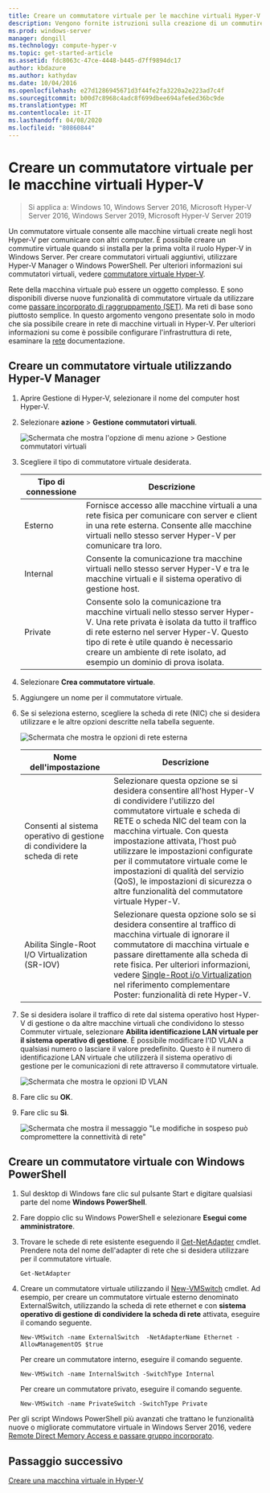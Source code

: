 ```yaml
---
title: Creare un commutatore virtuale per le macchine virtuali Hyper-V
description: Vengono fornite istruzioni sulla creazione di un commutire virtuale utilizzando la console di gestione di Hyper-V o Windows PowerShell
ms.prod: windows-server
manager: dongill
ms.technology: compute-hyper-v
ms.topic: get-started-article
ms.assetid: fdc8063c-47ce-4448-b445-d7ff9894dc17
author: kbdazure
ms.author: kathydav
ms.date: 10/04/2016
ms.openlocfilehash: e27d1286945671d3f44fe2fa3220a2e223ad7c4f
ms.sourcegitcommit: b00d7c8968c4adc8f699dbee694afe6ed36bc9de
ms.translationtype: MT
ms.contentlocale: it-IT
ms.lasthandoff: 04/08/2020
ms.locfileid: "80860844"
---
```

# <a name="create-a-virtual-switch-for-hyper-v-virtual-machines"></a>Creare un commutatore virtuale per le macchine virtuali Hyper-V

>Si applica a: Windows 10, Windows Server 2016, Microsoft Hyper-V Server 2016, Windows Server 2019, Microsoft Hyper-V Server 2019
  
Un commutatore virtuale consente alle macchine virtuali create negli host Hyper-V per comunicare con altri computer. È possibile creare un commutire virtuale quando si installa per la prima volta il ruolo Hyper-V in Windows Server. Per creare commutatori virtuali aggiuntivi, utilizzare Hyper-V Manager o Windows PowerShell. Per ulteriori informazioni sui commutatori virtuali, vedere [commutatore virtuale Hyper-V](../../hyper-v-virtual-switch/Hyper-V-Virtual-Switch.md).  
  
Rete della macchina virtuale può essere un oggetto complesso. E sono disponibili diverse nuove funzionalità di commutatore virtuale da utilizzare come [passare incorporato di raggruppamento (SET)](../../hyper-v-virtual-switch/RDMA-and-Switch-Embedded-Teaming.md#switch-embedded-teaming-set). Ma reti di base sono piuttosto semplice. In questo argomento vengono presentate solo in modo che sia possibile creare in rete di macchine virtuali in Hyper-V. Per ulteriori informazioni su come è possibile configurare l'infrastruttura di rete, esaminare la [rete](../../../networking/Networking.md) documentazione.   
  
## <a name="create-a-virtual-switch-by-using-hyper-v-manager"></a>Creare un commutatore virtuale utilizzando Hyper-V Manager  
  
1.  Aprire Gestione di Hyper-V, selezionare il nome del computer host Hyper-V.  
  
2.  Selezionare **azione** > **Gestione commutatori virtuali**.  
  
    ![Schermata che mostra l'opzione di menu azione > Gestione commutatori virtuali](../media/Hyper-V-Action-VSwitchManager.png)  
  
3.  Scegliere il tipo di commutatore virtuale desiderata.  
  
    |Tipo di connessione|Descrizione|  
    |-------------------|---------------|  
    |Esterno|Fornisce accesso alle macchine virtuali a una rete fisica per comunicare con server e client in una rete esterna. Consente alle macchine virtuali nello stesso server Hyper-V per comunicare tra loro.|  
    |Internal|Consente la comunicazione tra macchine virtuali nello stesso server Hyper-V e tra le macchine virtuali e il sistema operativo di gestione host.|  
    |Private|Consente solo la comunicazione tra macchine virtuali nello stesso server Hyper-V. Una rete privata è isolata da tutto il traffico di rete esterno nel server Hyper-V. Questo tipo di rete è utile quando è necessario creare un ambiente di rete isolato, ad esempio un dominio di prova isolata.|  
  
4.  Selezionare **Crea commutatore virtuale**.  
  
5.  Aggiungere un nome per il commutatore virtuale.  
  
6.  Se si seleziona esterno, scegliere la scheda di rete (NIC) che si desidera utilizzare e le altre opzioni descritte nella tabella seguente.  
  
    ![Schermata che mostra le opzioni di rete esterna](../media/Hyper-V-NewVSwitch-ExternalOptions.png)  
  
    |Nome dell'impostazione|Descrizione|  
    |----------------|---------------|  
    |Consenti al sistema operativo di gestione di condividere la scheda di rete|Selezionare questa opzione se si desidera consentire all'host Hyper-V di condividere l'utilizzo del commutatore virtuale e scheda di RETE o scheda NIC del team con la macchina virtuale. Con questa impostazione attivata, l'host può utilizzare le impostazioni configurate per il commutatore virtuale come le impostazioni di qualità del servizio (QoS), le impostazioni di sicurezza o altre funzionalità del commutatore virtuale Hyper-V.|  
    |Abilita Single-Root I/O Virtualization (SR-IOV)|Selezionare questa opzione solo se si desidera consentire al traffico di macchina virtuale di ignorare il commutatore di macchina virtuale e passare direttamente alla scheda di rete fisica. Per ulteriori informazioni, vedere [Single-Root i/o Virtualization](https://technet.microsoft.com/library/dn641211.aspx#Sec4) nel riferimento complementare Poster: funzionalità di rete Hyper-V.|  
  
7.  Se si desidera isolare il traffico di rete dal sistema operativo host Hyper-V di gestione o da altre macchine virtuali che condividono lo stesso Commuter virtuale, selezionare **Abilita identificazione LAN virtuale per il sistema operativo di gestione**. È possibile modificare l'ID VLAN a qualsiasi numero o lasciare il valore predefinito. Questo è il numero di identificazione LAN virtuale che utilizzerà il sistema operativo di gestione per le comunicazioni di rete attraverso il commutatore virtuale.  
  
    ![Schermata che mostra le opzioni ID VLAN](../media/Hyper-V-NewSwitch-VLAN.png)  
  
8.  Fare clic su **OK**.  
  
9. Fare clic su **Sì**.  
  
    ![Schermata che mostra il messaggio "Le modifiche in sospeso può compromettere la connettività di rete"](../media/Hyper-V-NewVSwitch-DisruptNetwork.png)  
  
## <a name="create-a-virtual-switch-by-using-windows-powershell"></a>Creare un commutatore virtuale con Windows PowerShell  
  
1.  Sul desktop di Windows fare clic sul pulsante Start e digitare qualsiasi parte del nome **Windows PowerShell**.  
  
2.  Fare doppio clic su Windows PowerShell e selezionare **Esegui come amministratore**.  
  
3.  Trovare le schede di rete esistente eseguendo il [Get-NetAdapter](https://technet.microsoft.com/library/jj130867.aspx) cmdlet. Prendere nota del nome dell'adapter di rete che si desidera utilizzare per il commutatore virtuale.  
  
    ```  
    Get-NetAdapter  
    ```  
  
4.  Creare un commutatore virtuale utilizzando il [New-VMSwitch](https://technet.microsoft.com/library/hh848455.aspx) cmdlet. Ad esempio, per creare un commutatore virtuale esterno denominato ExternalSwitch, utilizzando la scheda di rete ethernet e con **sistema operativo di gestione di condividere la scheda di rete** attivata, eseguire il comando seguente.  
  
    ```  
    New-VMSwitch -name ExternalSwitch  -NetAdapterName Ethernet -AllowManagementOS $true  
    ```  
  
    Per creare un commutatore interno, eseguire il comando seguente.  
  
    ```  
    New-VMSwitch -name InternalSwitch -SwitchType Internal  
    ```  
  
    Per creare un commutatore privato, eseguire il comando seguente.  
  
    ```  
    New-VMSwitch -name PrivateSwitch -SwitchType Private  
    ```  
  
Per gli script Windows PowerShell più avanzati che trattano le funzionalità nuove o migliorate commutatore virtuale in Windows Server 2016, vedere [Remote Direct Memory Access e passare gruppo incorporato](../../hyper-v-virtual-switch/RDMA-and-Switch-Embedded-Teaming.md).  

  
## <a name="next-step"></a>Passaggio successivo  
[Creare una macchina virtuale in Hyper-V](Create-a-virtual-machine-in-Hyper-V.md)  
  


